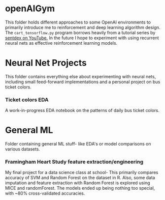 # openAIGym
This folder holds different approaches to some OpenAI environments to primarily introduce me to reinforcement and deep learning algorithm design. The `cart_tensorflow.py` program borrows heavily from a tutorial series by [sentdex on YouTube.](https://www.youtube.com/user/sentdex) In the future I hope to experiment with using recurrent neural nets as effective reinforcement learning models. 

# Neural Net Projects
This folder contains everything else about experimenting with neural nets, including small feed-forward implementations and a personal project on bus ticket colors.

### Ticket colors EDA
A work-in-progress EDA notebook on the patterns of daily bus ticket colors.

# General ML
Folder containing general ML stuff- like EDA's or model comparisons on various datasets. 

### Framingham Heart Study feature extraction/engineering
My final project for a data science class at school- This primarily compares accuracy of SVM and Random Forest on the dataset in R. Also, some data imputation and feature extraction with Random Forest is explored using MICE and randomForest. The models ended up being nothing too special, with ~80% cross-validated accuracies. 


